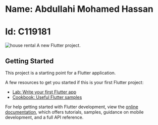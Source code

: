 # Name: Abdullahi Mohamed Hassan
# Id: C119181
![house rental](https://user-images.githubusercontent.com/74256348/216816362-c3506c30-adf0-499b-b69b-9e005d3b4b65.PNG)
A new Flutter project.

## Getting Started

This project is a starting point for a Flutter application.

A few resources to get you started if this is your first Flutter project:

- [Lab: Write your first Flutter app](https://docs.flutter.dev/get-started/codelab)
- [Cookbook: Useful Flutter samples](https://docs.flutter.dev/cookbook)

For help getting started with Flutter development, view the
[online documentation](https://docs.flutter.dev/), which offers tutorials,
samples, guidance on mobile development, and a full API reference.
